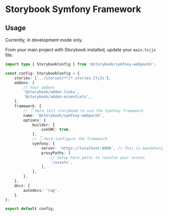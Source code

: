 # Storybook Symfony Framework

## Usage

Currently, in development mode only.

From your main project with Storybook installed, update your `main.ts|js` file:

```ts
import type { StorybookConfig } from '@storybook/symfony-webpack5';

const config: StorybookConfig = {
    stories: ['../stories/**/*.stories.[tj]s'],
    addons: [
        // Your addons
        '@storybook/addon-links',
        '@storybook/addon-essentials',
    ],
    framework: {
        // 👇 Here tell storybook to use the Symfony framework
        name: '@storybook/symfony-webpack5',
        options: {
            builder: {
                useSWC: true,
            },
            // 👇 Here configure the framework
            symfony: {
                server: 'https://localhost:8000', // This is mandatory, the URL of your Symfony dev server
                proxyPaths: [
                    // Setup here paths to resolve your assets
                    '/assets',
                ],
            },
        },
    },
    docs: {
        autodocs: 'tag',
    },
};

export default config;
```
